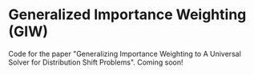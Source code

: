 # Generalized Importance Weighting (GIW)
Code for the paper "Generalizing Importance Weighting to A Universal Solver for Distribution Shift Problems".
Coming soon!

